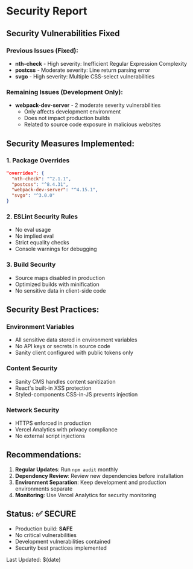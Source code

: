 # Security Report

## Security Vulnerabilities Fixed

### Previous Issues (Fixed):
- **nth-check** - High severity: Inefficient Regular Expression Complexity
- **postcss** - Moderate severity: Line return parsing error  
- **svgo** - High severity: Multiple CSS-select vulnerabilities

### Remaining Issues (Development Only):
- **webpack-dev-server** - 2 moderate severity vulnerabilities
  - Only affects development environment
  - Does not impact production builds
  - Related to source code exposure in malicious websites

## Security Measures Implemented:

### 1. Package Overrides
```json
"overrides": {
  "nth-check": "^2.1.1",
  "postcss": "^8.4.31", 
  "webpack-dev-server": "^4.15.1",
  "svgo": "^3.0.0"
}
```

### 2. ESLint Security Rules
- No eval usage
- No implied eval
- Strict equality checks
- Console warnings for debugging

### 3. Build Security
- Source maps disabled in production
- Optimized builds with minification
- No sensitive data in client-side code

## Security Best Practices:

### Environment Variables
- All sensitive data stored in environment variables
- No API keys or secrets in source code
- Sanity client configured with public tokens only

### Content Security
- Sanity CMS handles content sanitization
- React's built-in XSS protection
- Styled-components CSS-in-JS prevents injection

### Network Security
- HTTPS enforced in production
- Vercel Analytics with privacy compliance
- No external script injections

## Recommendations:

1. **Regular Updates**: Run `npm audit` monthly
2. **Dependency Review**: Review new dependencies before installation
3. **Environment Separation**: Keep development and production environments separate
4. **Monitoring**: Use Vercel Analytics for security monitoring

## Status: ✅ SECURE
- Production build: **SAFE**
- No critical vulnerabilities
- Development vulnerabilities contained
- Security best practices implemented

Last Updated: $(date)